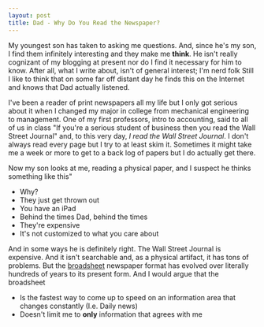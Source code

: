 ```yaml
---
layout: post
title: Dad - Why Do You Read the Newspaper?
---
```

My youngest son has taken to asking me questions.  And, since he's my son, I find them infinitely interesting and they make me **think**.  He isn't really cognizant of my blogging at present nor do I find it necessary for him to know.  After all, what I write about, isn't of general interest; I'm nerd folk  Still I like to think that on some far off distant day he finds this on the Internet and knows that Dad actually listened.

I've been a reader of print newspapers all my life but I only got serious about it when I changed my major in college from mechanical engineering to management.  One of my first professors, intro to accounting, said to all of us in class "If you're a serious student of business then you read the Wall Street Journal" and, to this very day, *I read the Wall Street Journal*.  I don't always read every page but I try to at least skim it.  Sometimes it might take me a week or more to get to a back log of papers but I do actually get there.

Now my son looks at me, reading a physical paper, and I suspect he thinks something like this"

* Why?
* They just get thrown out
* You have an iPad
* Behind the times Dad, behind the times
* They're expensive
* It's not customized to what you care about

And in some ways he is definitely right.  The Wall Street Journal is expensive.  And it isn't searchable and, as a physical artifact, it has tons of problems.  But the [broadsheet](https://en.m.wikipedia.org/wiki/Broadsheet) newspaper format has evolved over literally hundreds of years to its present form.  And I would argue that the broadsheet

* Is the fastest way to come up to speed on an information area that changes constantly (I.e. Daily news)
* Doesn't limit me to **only** information that agrees with me

 